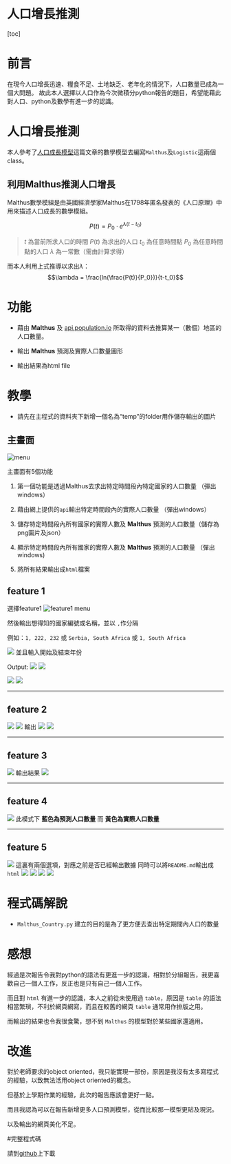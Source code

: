 人口增長推測
=====
[toc]

# 前言

在現今人口增長迅速、糧食不足、土地缺乏、老年化的情況下，人口數量已成為一個大問題。
故此本人選擇以人口作為今次微積分python報告的題目，希望能藉此對人口、python及數學有進一步的認識。

# 人口增長推測

本人參考了[人口成長模型](http://episte.math.ntu.edu.tw/applications/ap_population/index.html)這篇文章的數學模型去編寫`Malthus`及`Logistic`這兩個class。

## 利用Malthus推測人口增長
Malthus數學模組是由英國經濟學家Malthus在1798年匿名發表的《人口原理》中用來描述人口成長的數學模組。

$$P(t)=P_0 \cdot e^{\lambda(t-t_0)}$$

> $t$ 為當前所求人口的時間
> $P(t)$ 為求出的人口
> $t_0$ 為任意時間點
> $P_0$ 為任意時間點的人口
> $\lambda$ 為一常數（需由計算求得）

而本人利用上式推導以求出$\lambda$：
$$\lambda = \frac{ln(\frac{P(t)}{P_0})}{t-t_0}$$

# 功能

- 藉由 **Malthus** 及 [api.population.io](http://api.population.io/) 所取得的資料去推算某一（數個）地區的人口數量。

- 輸出 **Malthus** 預測及實際人口數量圖形

- 輸出結果為html file

# 教學

* 請先在主程式的資料夾下新增一個名為“temp”的folder用作儲存輸出的圖片

## 主畫面
![menu](https://i.imgur.com/sCJblI5.png)

主畫面有5個功能

1. 第一個功能是透過Malthus去求出特定時間段內特定國家的人口數量 （彈出windows）

2. 藉由網上提供的`api`輸出特定時間段內的實際人口數量 （彈出windows）

3. 儲存特定時間段內所有國家的實際人數及 **Malthus** 預測的人口數量（儲存為png圖片及json）

4. 顯示特定時間段內所有國家的實際人數及 **Malthus** 預測的人口數量 （彈出windows)

5. 將所有結果輸出成`html`檔案

## feature 1
選擇feature1
![feature1 menu](https://i.imgur.com/aHsTR3E.png)

然後輸出想得知的國家編號或名稱，並以 `,`作分隔

例如：`1, 222, 232` 或 `Serbia, South Africa` 或 `1, South Africa`

![](https://i.imgur.com/VLnB6Ee.png)
並且輸入開始及結束年份

Output:
![](https://i.imgur.com/rEGyKui.png)
![](https://i.imgur.com/kk9fjvF.png)

![](https://i.imgur.com/uSPLfnS.png)
![](https://i.imgur.com/3r40IJB.png)

-----

## feature 2
![](https://i.imgur.com/TsSpevF.png)
![](https://i.imgur.com/vfItoHH.png)
輸出
![](https://i.imgur.com/xTXom0C.png)
![](https://i.imgur.com/x5T4xaO.png)

-----

## feature 3
![](https://i.imgur.com/C55MKAE.png)
輸出結果
![](https://i.imgur.com/J5Cb1v5.png)

-----

## feature 4
![](https://i.imgur.com/7CPJWcR.png)
此模式下 **藍色為預測人口數量** 而 **黃色為實際人口數量**

-----

## feature 5
![](https://i.imgur.com/LvgGGnP.png)
這裏有兩個選項，對應之前是否已經輸出數據
同時可以將`README.md`輸出成`html`
![](https://i.imgur.com/IQMcNwi.png)
![](https://i.imgur.com/uYSQwey.png)
![](https://i.imgur.com/W7CAnSR.png)
![](https://i.imgur.com/AfSiPwn.png)

# 程式碼解說

<script src="https://gist.github.com/loben-illimited/8018e6507d123ca11815c196aac5cd65.js"></script>

- `Malthus_Country.py` 建立的目的是為了更方便去查出特定期間內人口的數量


# 感想

經過是次報告令我對python的語法有更進一步的認識，相對於分組報告，我更喜歡自己一個人工作，反正也是只有自己一個人工作。

而且對 `html` 有進一步的認識，本人之前從未使用過 `table`，原因是 `table` 的語法相當繁瑣，不利於網頁網寫，而且在較舊的網頁 `table` 通常用作排版之用。

而輸出的結果也令我很食驚，想不到 `Malthus` 的模型對於某些國家還適用。

# 改進

對於老師要求的object oriented，我只能實現一部份，原因是我沒有太多寫程式的經驗，以致無法活用object oriented的概念。

但基於上學期作業的經驗，此次的報告應該會更好一點。

而且我認為可以在報告新增更多人口預測模型，從而比較那一模型更貼及現況。

以及輸出的網頁美化不足。

#完整程式碼

請到[github](https://github.com/loben-illimited/Calculus-project-using-python--1062)上下載

